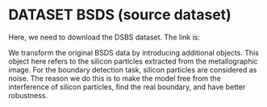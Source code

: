 # DATASET BSDS (source dataset)
Here, we need to download the DSBS dataset. The link is:




We transform the original BSDS data by introducing additional objects. 
This object here refers to the silicon particles extracted from the metallographic image. 
For the boundary detection task, silicon particles are considered as noise. 
The reason we do this is to make the model free from the interference of silicon particles, find the real boundary, and have better robustness.